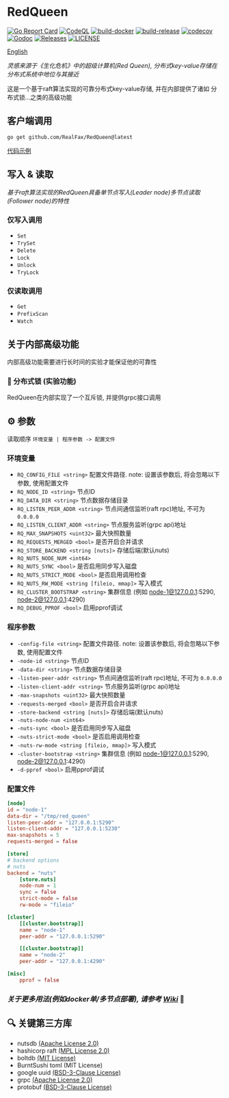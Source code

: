# RedQueen

[![Go Report Card](https://goreportcard.com/badge/github.com/RealFax/RedQueen)](https://goreportcard.com/report/github.com/RealFax/RedQueen)
[![CodeQL](https://github.com/RealFax/RedQueen/actions/workflows/codeql.yml/badge.svg)](https://github.com/RealFax/RedQueen/actions/workflows/codeql.yml)
[![build-docker](https://github.com/RealFax/RedQueen/actions/workflows/build-docker.yml/badge.svg)](https://github.com/RealFax/RedQueen/actions/workflows/build-docker.yml)
[![build-release](https://github.com/RealFax/RedQueen/actions/workflows/build-release.yml/badge.svg)](https://github.com/RealFax/RedQueen/actions/workflows/build-release.yml)
[![codecov](https://codecov.io/gh/RealFax/RedQueen/branch/master/graph/badge.svg?token=4JL6XDU245)](https://codecov.io/gh/RealFax/RedQueen)
[![Godoc](http://img.shields.io/badge/go-documentation-blue.svg?style=flat-square)](https://godoc.org/github.com/RealFax/RedQueen)
[![Releases](https://img.shields.io/github/release/RealFax/RedQueen/all.svg?style=flat-square)](https://github.com/RealFax/RedQueen/releases)
[![LICENSE](https://img.shields.io/github/license/RealFax/RedQueen.svg?style=flat-square)](https://github.com/RealFax/RedQueen/blob/master/LICENSE)

[English](./README.md)

_灵感来源于《生化危机》中的超级计算机(Red Queen), 分布式key-value存储在分布式系统中地位与其接近_

这是一个基于raft算法实现的可靠分布式key-value存储, 并在内部提供了诸如 分布式锁...之类的高级功能

## 客户端调用
```
go get github.com/RealFax/RedQueen@latest
```

[代码示例](https://github.com/RealFax/RedQueen/tree/master/client/example)

## 写入 & 读取
_基于raft算法实现的RedQueen具备单节点写入(Leader node)多节点读取(Follower node)的特性_

### 仅写入调用
- `Set`
- `TrySet`
- `Delete`
- `Lock` <!-- IAF start -->
- `Unlock`
- `TryLock` <!-- IAF end -->

### 仅读取调用
- `Get`
- `PrefixScan`
- `Watch`

## 关于内部高级功能
内部高级功能需要进行长时间的实验才能保证他的可靠性

### 🧪 分布式锁 (实验功能)
RedQueen在内部实现了一个互斥锁, 并提供grpc接口调用

## ⚙️ 参数
读取顺序 `环境变量 | 程序参数 -> 配置文件`

### 环境变量
- `RQ_CONFIG_FILE <string>` 配置文件路径. note: 设置该参数后, 将会忽略以下参数, 使用配置文件
- `RQ_NODE_ID <string>`  节点ID
- `RQ_DATA_DIR <string>` 节点数据存储目录
- `RQ_LISTEN_PEER_ADDR <string>` 节点间通信监听(raft rpc)地址, 不可为 `0.0.0.0`
- `RQ_LISTEN_CLIENT_ADDR <string>` 节点服务监听(grpc api)地址
- `RQ_MAX_SNAPSHOTS <uint32>` 最大快照数量
- `RQ_REQUESTS_MERGED <bool>` 是否开启合并请求
- `RQ_STORE_BACKEND <string [nuts]>` 存储后端(默认nuts)
- `RQ_NUTS_NODE_NUM <int64>`
- `RQ_NUTS_SYNC <bool>` 是否启用同步写入磁盘
- `RQ_NUTS_STRICT_MODE <bool>` 是否启用调用检查
- `RQ_NUTS_RW_MODE <string [fileio, mmap]>` 写入模式
- `RQ_CLUSTER_BOOTSTRAP <string>` 集群信息 (例如 node-1@127.0.0.1:5290, node-2@127.0.0.1:4290)
- `RQ_DEBUG_PPROF <bool>` 启用pprof调试

### 程序参数
- `-config-file <string>` 配置文件路径. note: 设置该参数后, 将会忽略以下参数, 使用配置文件
- `-node-id <string>` 节点ID
- `-data-dir <string>` 节点数据存储目录
- `-listen-peer-addr <string>` 节点间通信监听(raft rpc)地址, 不可为 `0.0.0.0`
- `-listen-client-addr <string>` 节点服务监听(grpc api)地址
- `-max-snapshots <uint32>` 最大快照数量
- `-requests-merged <bool>` 是否开启合并请求
- `-store-backend <string [nuts]>` 存储后端(默认nuts)
- `-nuts-node-num <int64>`
- `-nuts-sync <bool>` 是否启用同步写入磁盘
- `-nuts-strict-mode <bool>` 是否启用调用检查
- `-nuts-rw-mode <string [fileio, mmap]>` 写入模式
- `-cluster-bootstrap <string>` 集群信息 (例如 node-1@127.0.0.1:5290, node-2@127.0.0.1:4290)
- `-d-pprof <bool>` 启用pprof调试

### 配置文件
```toml
[node]
id = "node-1"
data-dir = "/tmp/red_queen"
listen-peer-addr = "127.0.0.1:5290"
listen-client-addr = "127.0.0.1:5230"
max-snapshots = 5
requests-merged = false

[store]
# backend options
# nuts
backend = "nuts"
    [store.nuts]
    node-num = 1
    sync = false
    strict-mode = false
    rw-mode = "fileio"

[cluster]
    [[cluster.bootstrap]]
    name = "node-1"
    peer-addr = "127.0.0.1:5290"

    [[cluster.bootstrap]]
    name = "node-2"
    peer-addr = "127.0.0.1:4290"

[misc]
    pprof = false
```

### _关于更多用法(例如docker单/多节点部署), 请参考 [**Wiki**](https://github.com/RealFax/RedQueen/wiki)_ 🤩

## 🔍 关键第三方库
- nutsdb [(Apache License 2.0)](https://github.com/nutsdb/nutsdb/blob/master/LICENSE)
- hashicorp raft [(MPL License 2.0)](https://github.com/hashicorp/raft/blob/main/LICENSE)
- boltdb [(MIT License)](https://github.com/boltdb/bolt/blob/master/LICENSE)
- BurntSushi toml (MIT License)
- google uuid [(BSD-3-Clause License)](https://github.com/google/uuid/blob/master/LICENSE)
- grpc [(Apache License 2.0)](https://github.com/grpc/grpc-go/blob/master/LICENSE)
- protobuf [(BSD-3-Clause License)](https://github.com/protocolbuffers/protobuf-go/blob/master/LICENSE)
